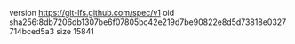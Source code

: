 version https://git-lfs.github.com/spec/v1
oid sha256:8db7206db1307be6f07805bc42e219d7be90822e8d5d73818e0327714bced5a3
size 15841
